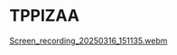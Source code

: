 ﻿# TPPIZAA
[Screen_recording_20250316_151135.webm](https://github.com/user-attachments/assets/b0166935-417a-4e8a-bab2-747a6ce32941)
